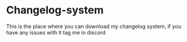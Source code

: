 # Changelog-system

This is the place where you can download my changelog system, if you have any issues with it tag me in discord
